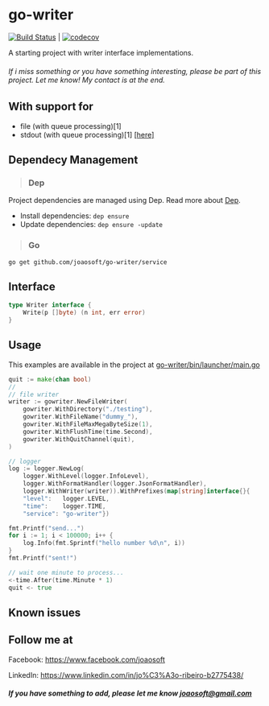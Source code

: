 # go-writer
[![Build Status](https://travis-ci.org/joaosoft/go-writer.svg?branch=master)](https://travis-ci.org/joaosoft/go-writer) | [![codecov](https://codecov.io/gh/joaosoft/go-writer/branch/master/graph/badge.svg)](https://codecov.io/gh/joaosoft/go-writer)

A starting project with writer interface implementations.

###### If i miss something or you have something interesting, please be part of this project. Let me know! My contact is at the end.

## With support for
* file (with queue processing)[1] 
* stdout (with queue processing)[1] [[here]](https://github.com/joaosoft/go-writer/tree/master/test/main.go)
  

## Dependecy Management 
>### Dep

Project dependencies are managed using Dep. Read more about [Dep](https://github.com/golang/dep).
* Install dependencies: `dep ensure`
* Update dependencies: `dep ensure -update`


>### Go
```
go get github.com/joaosoft/go-writer/service
```

## Interface 
```go
type Writer interface {
	Write(p []byte) (n int, err error)
}
```

## Usage 
This examples are available in the project at [go-writer/bin/launcher/main.go](https://github.com/joaosoft/go-writer/tree/master/bin/launcher/main.go)

```go
quit := make(chan bool)
//
// file writer
writer := gowriter.NewFileWriter(
    gowriter.WithDirectory("./testing"),
    gowriter.WithFileName("dummy_"),
    gowriter.WithFileMaxMegaByteSize(1),
    gowriter.WithFlushTime(time.Second),
    gowriter.WithQuitChannel(quit),
)

// logger
log := logger.NewLog(
    logger.WithLevel(logger.InfoLevel),
    logger.WithFormatHandler(logger.JsonFormatHandler),
    logger.WithWriter(writer)).WithPrefixes(map[string]interface{}{
    "level":   logger.LEVEL,
    "time":    logger.TIME,
    "service": "go-writer"})

fmt.Printf("send...")
for i := 1; i < 100000; i++ {
    log.Info(fmt.Sprintf("hello number %d\n", i))
}
fmt.Printf("sent!")

// wait one minute to process...
<-time.After(time.Minute * 1)
quit <- true
```

## Known issues


## Follow me at
Facebook: https://www.facebook.com/joaosoft

LinkedIn: https://www.linkedin.com/in/jo%C3%A3o-ribeiro-b2775438/

##### If you have something to add, please let me know joaosoft@gmail.com
